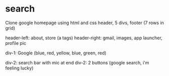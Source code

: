 # search
Clone google homepage using html and css
header, 5 divs, footer (7 rows in grid)

header-left: about, store (a tags)
header-right: gmail, images, app launcher, profile pic

div-1: Google (blue, red, yellow, blue, green, red)

div-2: search bar with mic at end
div-2: 2 buttons (google search, i'm feeling lucky)

